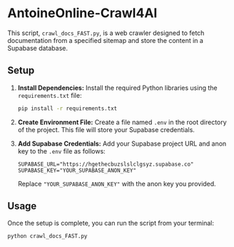 # AntoineOnline-Crawl4AI

This script, `crawl_docs_FAST.py`, is a web crawler designed to fetch documentation from a specified sitemap and store the content in a Supabase database.

## Setup

1.  **Install Dependencies:**
    Install the required Python libraries using the `requirements.txt` file:
    ```bash
    pip install -r requirements.txt
    ```

2.  **Create Environment File:**
    Create a file named `.env` in the root directory of the project. This file will store your Supabase credentials.

3.  **Add Supabase Credentials:**
    Add your Supabase project URL and anon key to the `.env` file as follows:
    ```
    SUPABASE_URL="https://hgethecbuzslslclgsyz.supabase.co"
    SUPABASE_KEY="YOUR_SUPABASE_ANON_KEY"
    ```
    Replace `"YOUR_SUPABASE_ANON_KEY"` with the anon key you provided.

## Usage

Once the setup is complete, you can run the script from your terminal:

```bash
python crawl_docs_FAST.py
```
